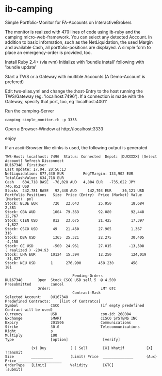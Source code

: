 # ib-camping
Simple Portfolio-Monitor for FA-Accounts on InteractiveBrokers

The monitor is realized with 470 lines of code using ib-ruby and the camping micro-web-framework. 
You can select any detected Account. In addition to basic information, such as the NetLiquidation, the used Margin and available Cash, all portfolio-positions are displayed. A simple form to place an emergency-order is provided, too.

Install Ruby 2.4+ (via rvm)
Initialize with 'bundle install' following with 'bundle update'

Start a TWS or a Gateway with multible Accounts (A Demo-Account is prefered)

Edit tws-alias.yml  and change the :host-Entry to the host running the TWS/Gateway (eg. 'localhost:7496').
If a connection is made with the Gateway, specify that port, too, eg 'localhost:4001'

Run the camping-Server 
```
camping simple_monitor.rb -p 3333
```

Open a Browser-Window at http://localhost:3333

enjoy



If an ascii-Browser like elinks is used, the following output is generated

```
TWS-Host: localhost: 7496  Status: Connected  Depot: [DUXXXXX] [Select Account] Refresh Disconnect  
DU167348  FirstUser                                                 Last Update: 17.04. 20:56:13
NetLiquidation:	877,430 EUR         RegTMargin:	133,902 EUR          TotalCashValue: 634,718 EUR
Cash    634,718 BASE  -78,028 AUD	4,884 EUR   -735,022 JPY	746,852 USD
Stocks	242,781 BASE   92,448 AUD     142,703 EUR     36,121 USD
Portfolio Positions   Size  Price (Entry)  Price (Market) Value (Market)  pnl  
Stock: BLUE EUR	      720   22.643         25.950         18,684          2,381
Stock: CBA AUD	      1004  79.363         92.080         92,448          12,767
Stock: CIEN USD	      812   23.675         21.425         17,397          -1,827
Stock: CSCO USD	      49    21.450         27.905         1,367           316
Stock: DBA USD	      1365  25.321         22.275         30,405          -4,158
Stock: GE USD         -500  24.961         27.015        -13,508          ( realized ) -204.93
Stock: LHA EUR	     10124  15.394         12.250         124,019         -31,827
Stock: NEU USD	     1      276.990        458.230        458             181

                               Pending-Orders
DU167348       Open  Stock CSCO USD sell 5  @ 4.500            Presubmitted         cancel
               Order:                       LMT GTC
                               Contract-Mask
Selected Account:    DU167348
Predefined Contracts:	 [list of Contratcs]
Symbol	             CSCO                   (if empty predefined Contract will be used)
Currency             USD                    con-id: 268084
Exchange             SMART                  CISCO SYSTEMS INC
Expiry	             201506                 Communications
Strike	             30.0                   Telecommunications
Right                p
Multiply             100                    
Type                 [option]                [verify]

            (x) Buy           ( ) Sell       [X] Whatif          [X] Transmit
Size        __________        (Limit) Price  ______________      (Aux) Price ____________________
OrderType   [Limit]           Validity       [GTC]               [submit] 

```
